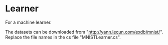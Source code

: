 # Learner
For a machine learner.

The datasets can be downloaded from "http://yann.lecun.com/exdb/mnist/". Replace the file names in the cs file "MNISTLearner.cs".

